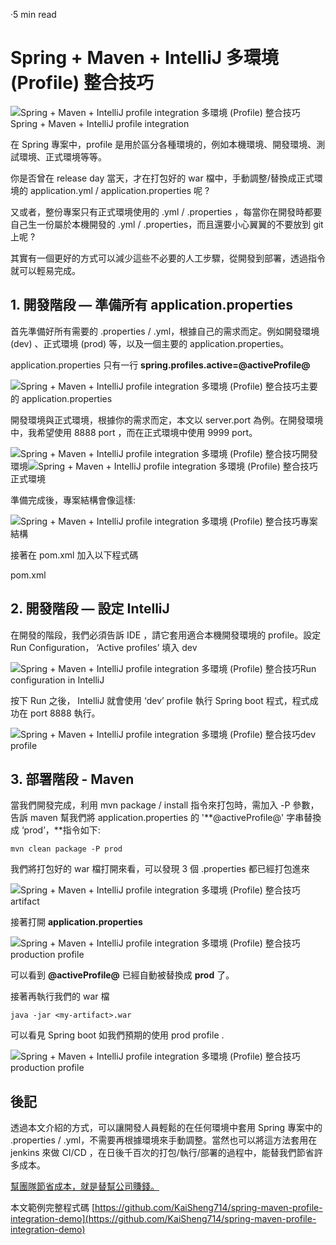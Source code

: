 

·5 min read

Spring + Maven + IntelliJ 多環境 (Profile) 整合技巧
============================================

![Spring + Maven + IntelliJ profile integration 多環境 (Profile) 整合技巧](https://miro.medium.com/max/1400/1*oXVJyfl-jV39yo8hEUdYnw.png)Spring + Maven + IntelliJ profile integration

在 Spring 專案中，profile 是用於區分各種環境的，例如本機環境、開發環境、測試環境、正式環境等等。

你是否曾在 release day 當天，才在打包好的 war 檔中，手動調整/替換成正式環境的 application.yml / application.properties 呢 ?

又或者，整份專案只有正式環境使用的 .yml / .properties ，每當你在開發時都要自己生一份屬於本機開發的 .yml / .properties，而且還要小心翼翼的不要放到 git 上呢 ?

其實有一個更好的方式可以減少這些不必要的人工步驟，從開發到部署，透過指令就可以輕易完成。

1\. 開發階段 — 準備所有 application.properties
--------------------------------------

首先準備好所有需要的 .properties / .yml，根據自己的需求而定。例如開發環境 (dev) 、正式環境 (prod) 等，以及一個主要的 application.properties。

application.properties 只有一行 **spring.profiles.active=@activeProfile@**

![Spring + Maven + IntelliJ profile integration 多環境 (Profile) 整合技巧](https://miro.medium.com/max/836/1*JBGOY1prMFtvnT6z65nowg.png)主要的 application.properties

開發環境與正式環境，根據你的需求而定，本文以 server.port 為例。在開發環境中，我希望使用 8888 port ，而在正式環境中使用 9999 port。

![Spring + Maven + IntelliJ profile integration 多環境 (Profile) 整合技巧](https://miro.medium.com/max/486/1*NRwTGDKFcfH1qqMbErg_BQ.png)開發環境![Spring + Maven + IntelliJ profile integration 多環境 (Profile) 整合技巧](https://miro.medium.com/max/476/1*_OWBIOG2g0p4QjWgSgRgKg.png)正式環境

準備完成後，專案結構會像這樣:

![Spring + Maven + IntelliJ profile integration 多環境 (Profile) 整合技巧](https://miro.medium.com/max/686/1*PP5qtWuk8PhAT28dhSriTQ.png)專案結構

接著在 pom.xml 加入以下程式碼

pom.xml

2\. 開發階段 — 設定 IntelliJ
----------------------

在開發的階段，我們必須告訴 IDE ，請它套用適合本機開發環境的 profile。設定 Run Configuration， ‘Active profiles’ 填入 dev

![Spring + Maven + IntelliJ profile integration 多環境 (Profile) 整合技巧](https://miro.medium.com/max/1400/1*9P0Rqnf7iBG5cYfZ1KhOug.png)Run configuration in IntelliJ

按下 Run 之後， IntelliJ 就會使用 ‘dev’ profile 執行 Spring boot 程式，程式成功在 port 8888 執行。

![Spring + Maven + IntelliJ profile integration 多環境 (Profile) 整合技巧](https://miro.medium.com/max/1400/1*Qjynz8QB7K9B5Ll0B72lwg.png)dev profile

3\. 部署階段 - Maven
----------------

當我們開發完成，利用 mvn package / install 指令來打包時，需加入 -P 參數，告訴 maven 幫我們將 application.properties 的 '**@activeProfile@' 字串替換成 ‘prod’，**指令如下:

```
mvn clean package -P prod
```

我們將打包好的 war 檔打開來看，可以發現 3 個 .properties 都已經打包進來

![Spring + Maven + IntelliJ profile integration 多環境 (Profile) 整合技巧](https://miro.medium.com/max/1332/1*OUI5SPrkPe25QTmYGVTTPw.png)artifact

接著打開 **application.properties**

![Spring + Maven + IntelliJ profile integration 多環境 (Profile) 整合技巧](https://miro.medium.com/max/1080/1*pJ6eNigl9qnrD9XbmWKRpQ.png)production profile

可以看到 **@activeProfile@** 已經自動被替換成 **prod** 了。

接著再執行我們的 war 檔

```
java -jar <my-artifact>.war
```

可以看見 Spring boot 如我們預期的使用 prod profile .

![Spring + Maven + IntelliJ profile integration 多環境 (Profile) 整合技巧](https://miro.medium.com/max/1400/1*Kos3ZVHzgHSyi59zqtJ8ig.png)production profile

後記
--

透過本文介紹的方式，可以讓開發人員輕鬆的在任何環境中套用 Spring 專案中的 .properties / .yml，不需要再根據環境來手動調整。當然也可以將這方法套用在 jenkins 來做 CI/CD ，在日後千百次的打包/執行/部署的過程中，能替我們節省許多成本。

[幫團隊節省成本，就是替幫公司賺錢。](#4cd8)

本文範例完整程式碼 [https://github.com/KaiSheng714/spring-maven-profile-integration-demo](https://github.com/KaiSheng714/spring-maven-profile-integration-demo)

